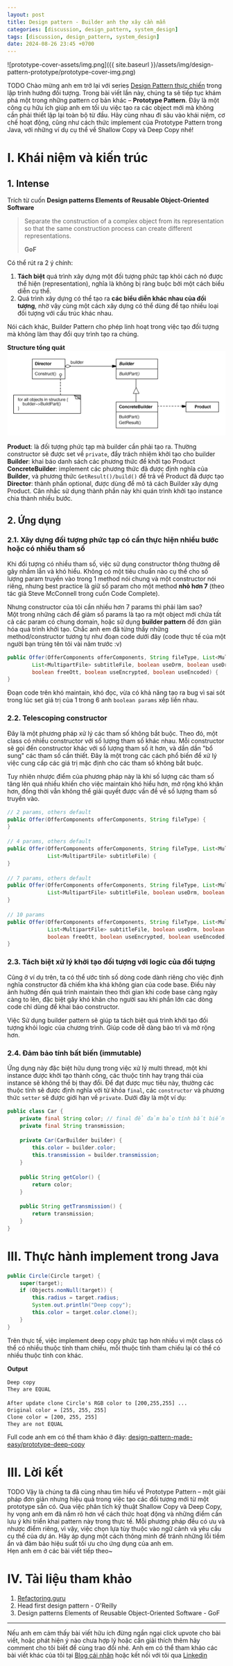 ```yaml
---
layout: post
title: Design pattern - Builder anh thợ xây cần mẫn
categories: [discussion, design_pattern, system_design]
tags: [discussion, design_pattern, system_design]
date: 2024-08-26 23:45 +0700
---
```


![prototype-cover-assets/img.png]({{ site.baseurl }}/assets/img/design-pattern-prototype/prototype-cover-img.png)

TODO
Chào mừng anh em trở lại với series [Design Pattern thực chiến](https://viblo.asia/s/design-pattern-thuc-chien-0gdJzpPnVz5) trong lập trình hướng đối tượng.
Trong bài viết lần này, chúng ta sẽ tiếp tục khám phá một trong những pattern cơ bản khác – **Prototype Pattern**.
Đây là một công cụ hữu ích giúp anh em tối ưu việc tạo ra các object mới mà không cần phải thiết lập lại toàn bộ từ đầu.
Hãy cùng nhau đi sâu vào khái niệm, cơ chế hoạt động, cũng như cách thức implement của Prototype Pattern trong Java, với những ví dụ cụ thể về Shallow Copy và Deep Copy nhé!

# I. Khái niệm và kiến trúc
## 1. Intense
Trích từ cuốn **Design patterns Elements of Reusable Object-Oriented Software**
> Separate the construction of a complex object from its representation so that the same
construction process can create different representations.
>
> **GoF**

Có thể rút ra 2 ý chính:

1. **Tách biệt** quá trình xây dựng một đối tượng phức tạp khỏi cách nó được thể hiện (representation), nghĩa là không bị ràng buộc bởi một cách biểu diễn cụ thể.
2. Quá trình xây dựng có thể tạo ra **các biểu diễn khác nhau của đối tượng**, nhờ vậy cùng một cách xây dựng có thể dùng để tạo nhiều loại đối tượng với cấu trúc khác nhau.

Nói cách khác, Builder Pattern cho phép linh hoạt trong việc tạo đối tượng mà không làm thay đổi quy trình tạo ra chúng.

**Structure tổng quát**
![structure](img.png)

**Product**: là đối tượng phức tạp mà builder cần phải tạo ra. Thường constructor sẽ được set về `private`, đẩy trách nhiệm khởi tạo cho builder\
**Builder**: khai báo danh sách các phương thức để khởi tạo Product\
**ConcreteBuilder**: implement các phương thức đã được định nghĩa của **Builder**, và phương thức `GetResult()/build()` để trả về Product đã được tạo\
**Director**: thành phần optional, được dùng để mô tả cách Builder xây dựng Product. Cân nhắc sử dụng thành phần này khi quán trình khởi tạo instance chia thành nhiều bước.

## 2. Ứng dụng
### 2.1. Xây dựng đối tượng phức tạp có cần thực hiện nhiều bước hoặc có nhiều tham số
Khi đối tượng có nhiều tham số, việc sử dụng constructor thông thường dễ gây nhầm lẫn và khó hiểu.
Không có một tiêu chuẩn nào cụ thể cho số lượng param truyền vào trong 1 method nói chung và một constructor nói riêng,
nhưng best practice là giữ số param cho một method **nhỏ hơn 7** (theo tác giả Steve McConnell trong cuốn Code Complete).

Nhưng constructor của tôi cần nhiều hơn 7 params thì phải làm sao?\
Một trong những cách để giảm số params là tạo ra một object mới chứa tất cả các param có chung domain, hoặc sử dụng **builder pattern** để đơn giản hóa quá trình khởi tạo.
Chắc anh em đã từng thấy những method/constructor tương tự như đoạn code dưới đây (code thực tế của một người bạn trùng tên tôi vài năm trước :v)

```java
public Offer(OfferComponents offerComponents, String fileType, List<MultipartFile> listPoster,
		List<MultipartFile> subtitleFile, boolean useDrm, boolean useDrmOtt, boolean useChromecastDrm,
		boolean freeOtt, boolean useEncrypted, boolean useEncoded) {
}
```

Đoạn code trên khó maintain, khó đọc, vừa có khả năng tạo ra bug vì sai sót trong lúc set giá trị của 1 trong 6 anh `boolean params` xếp liền nhau.

### 2.2. Telescoping constructor
Đây là một phương pháp xử lý các tham số không bắt buộc. Theo đó, một class có nhiều constructor với số lượng tham số khác nhau.
Mỗi constructor sẽ gọi đến constructor khác với số lượng tham số ít hơn, và dần dần "bổ sung" các tham số cần thiết.
Đây là một trong các cách phổ biến để xử lý việc cung cấp các giá trị mặc định cho các tham số không bắt buộc.

Tuy nhiên nhược điểm của phương pháp này là khi số lượng các tham số tăng lên quá nhiều khiến cho việc maintain khó hiểu hơn, mở rộng khó khăn hơn, đồng thời vẫn không thể giải quyết được vấn đề về số lượng tham số truyền vào.

```java
// 2 params, others default
public Offer(OfferComponents offerComponents, String fileType) {
}

// 4 params, others default
public Offer(OfferComponents offerComponents, String fileType, List<MultipartFile> listPoster,
             List<MultipartFile> subtitleFile) {
}

// 7 params, others default
public Offer(OfferComponents offerComponents, String fileType, List<MultipartFile> listPoster,
             List<MultipartFile> subtitleFile, boolean useDrm, boolean useDrmOtt, boolean useChromecastDrm) {
}

// 10 params
public Offer(OfferComponents offerComponents, String fileType, List<MultipartFile> listPoster,
             List<MultipartFile> subtitleFile, boolean useDrm, boolean useDrmOtt, boolean useChromecastDrm,
             boolean freeOtt, boolean useEncrypted, boolean useEncoded) {
}
```
### 2.3. Tách biệt xử lý khởi tạo đối tượng với logic của đối tượng
Cũng ở ví dụ trên, ta có thể ước tính số dòng code dành riêng cho việc định nghĩa constructor đã chiếm kha khá không gian của code base.
Điều này ảnh hưởng đến quá trình maintain theo thời gian khi code base càng ngày càng to lên, đặc biệt gây khó khăn cho người sau khi phần lớn các dòng code chỉ dùng để khai báo constructor.

Việc Sử dụng builder pattern sẽ giúp ta tách biệt quá trình khởi tạo đối tượng khỏi logic của chương trình. Giúp code dễ dàng bảo trì và mở rộng hơn.

### 2.4. Đảm bảo tính bất biến (immutable)
Ứng dụng này đặc biệt hữu dụng trong việc xử lý multi thread, một khi instance được khởi tạo thành công, các thuộc tính hay trạng thái của instance sẽ không thể bị thay đổi.
Để đạt được mục tiêu này, thường các thuộc tính sẽ được định nghĩa với từ khóa `final`, các `constructor` và phương thức `setter` sẽ được giới hạn về `private`. Dưới đây là một ví dụ:

```java
public class Car {
    private final String color; // final để đảm bảo tính bất biến
    private final String transmission;

    private Car(CarBuilder builder) {
        this.color = builder.color;
        this.transmission = builder.transmission;
    }

    public String getColor() {
        return color;
    }

    public String getTransmission() {
        return transmission;
    }
}
```

# III. Thực hành implement trong Java

```java
public Circle(Circle target) {
    super(target);
    if (Objects.nonNull(target)) {
        this.radius = target.radius;
        System.out.println("Deep copy");
        this.color = target.color.clone();
    }
}
```

Trên thực tế, việc implement deep copy phức tạp hơn nhiều vì một class có thể có nhiều thuộc tính tham chiếu, mỗi thuộc tính tham chiếu lại có thể có nhiều thuộc tính con khác.

**Output**
```
Deep copy
They are EQUAL

After update clone Circle's RGB color to [200,255,255] ...
Original color = [255, 255, 255]
Clone color = [200, 255, 255]
They are not EQUAL
```
Full code anh em có thể tham khảo ở đây: [design-pattern-made-easy/prototype-deep-copy](https://github.com/nguyentaijs/design-pattern-made-easy/tree/main/prototype-deep-copy)

# III. Lời kết
TODO
Vậy là chúng ta đã cùng nhau tìm hiểu về Prototype Pattern – một giải pháp đơn giản nhưng hiệu quả trong việc tạo các đối tượng mới từ một prototype sẵn có.
Qua việc phân tích kỹ thuật Shallow Copy và Deep Copy, hy vọng anh em đã nắm rõ hơn về cách thức hoạt động và những điểm cần lưu ý khi triển khai pattern này trong thực tế.
Mỗi phương pháp đều có ưu và nhược điểm riêng, vì vậy, việc chọn lựa tùy thuộc vào ngữ cảnh và yêu cầu cụ thể của dự án.
Hãy áp dụng một cách thông minh để tránh những lỗi tiềm ẩn và đảm bảo hiệu suất tối ưu cho ứng dụng của anh em.\
Hẹn anh em ở các bài viết tiếp theo~

# IV. Tài liệu tham khảo
1. [Refactoring.guru](https://refactoring.guru/design-patterns)
2. Head first design pattern - O'Reilly
3. Design patterns Elements of Reusable Object-Oriented Software - GoF

-----

Nếu anh em cảm thấy bài viết hữu ích đừng ngần ngại click upvote cho bài viết, hoặc phát hiện ý nào chưa hợp lý hoặc cần giải thích thêm hãy comment cho tôi biết để cùng trao đổi nhé.
Anh em có thể tham khảo các bài viết khác của tôi tại [Blog cái nhân](https://nguyentaijs.github.io/) hoặc kết nối với tôi qua [Linkedin](https://www.linkedin.com/in/nguyentaijs)
